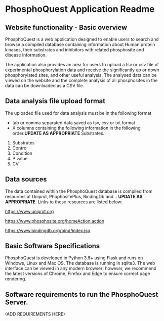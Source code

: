# PhosphoQuest Application Readme

## Website functionality - Basic overview
PhosphoQuest is a web application designed to enable users to search and browse a compiled database containing information about Human protein kinases, their substrates and inhibitors with related phosphosite and disease information. 

The application also provides an area for users to upload a tsv or csv file of experimental phosphorylation data and receive the significantly up or down phosphorylated sites, and other useful analysis. The analysed data can be viewed on the website and the complete analysis of all phosphosites in the data can be downloaded as a CSV file.

## Data analysis file upload format
The uploaded file used for data analysis must be in the following format

-	tab or comma separated data saved as tsv, csv or txt format
-	X columns containing the following information in the following order.**UPDATE AS APPROPRIATE**
Substrates. 

  1)	Substrates
  2)  Control  
  3)	Condition  
  4)	P value  
  5)	CV


## Data sources
The data contained within the PhosphoQuest database is compiled from resources at Uniprot, PhophositePlus, BindingDb and… **UPDATE AS APPROPRIATE**.
Links to these resources are listed below:

https://www.uniprot.org

https://www.phosphosite.org/homeAction.action

https://www.bindingdb.org/bind/index.jsp

## Basic Software Specifications
PhosphoQuest is developed in Python 3.6+ using Flask and runs on Windows, Linux and Mac OS. The database is running in sqlite3. The web interface can be viewed in any modern browser; however, we recommend the latest versions of Chrome, Firefox and Edge to ensure correct page rendering.

## Software requirements to run the PhosphoQuest Server.
(ADD REQUIREMENTS HERE)

